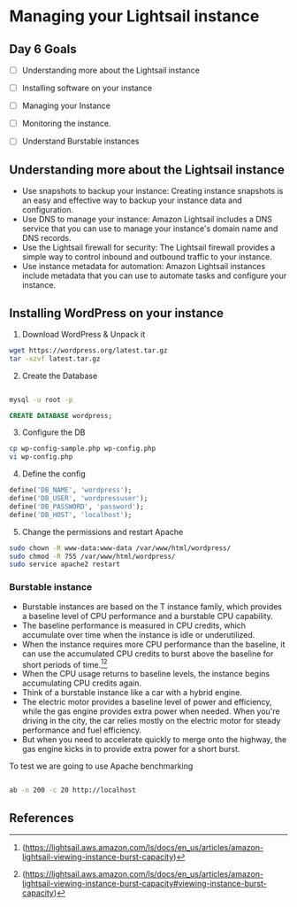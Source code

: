 # Managing your Lightsail instance

## Day 6 Goals

- [ ] Understanding more about the Lightsail instance
- [ ] Installing software on your instance
- [ ] Managing your Instance
- [ ] Monitoring the instance.
- [ ] Understand Burstable instances


## Understanding more about the Lightsail instance

- Use snapshots to backup your instance: Creating instance snapshots is an easy and effective way to backup your instance data and configuration.  
- Use DNS to manage your instance: Amazon Lightsail includes a DNS service that you can use to manage your instance's domain name and DNS records. 
- Use the Lightsail firewall for security: The Lightsail firewall provides a simple way to control inbound and outbound traffic to your instance. 
- Use instance metadata for automation: Amazon Lightsail instances include metadata that you can use to automate tasks and configure your instance. 


## Installing WordPress on your instance

1. Download WordPress & Unpack it

```bash
wget https://wordpress.org/latest.tar.gz
tar -xzvf latest.tar.gz
```

2. Create the Database

```bash

mysql -u root -p
```

```sql
CREATE DATABASE wordpress;
```

3. Configure the DB

```bash
cp wp-config-sample.php wp-config.php
vi wp-config.php
```

4. Define the config

```sql
define('DB_NAME', 'wordpress');
define('DB_USER', 'wordpressuser');
define('DB_PASSWORD', 'password');
define('DB_HOST', 'localhost');
```

5. Change the permissions and restart Apache

```bash
sudo chown -R www-data:www-data /var/www/html/wordpress/
sudo chmod -R 755 /var/www/html/wordpress/
sudo service apache2 restart
```

### Burstable instance

- Burstable instances are based on the T instance family, which provides a baseline level of CPU performance and a burstable CPU capability.
- The baseline performance is measured in CPU credits, which accumulate over time when the instance is idle or underutilized.
- When the instance requires more CPU performance than the baseline, it can use the accumulated CPU credits to burst above the baseline for short periods of time.[^1][^2]
- When the CPU usage returns to baseline levels, the instance begins accumulating CPU credits again.
- Think of a burstable instance like a car with a hybrid engine. 
- The electric motor provides a baseline level of power and efficiency, while the gas engine provides extra power when needed. When you're driving in the city, the car relies mostly on the electric motor for steady performance and fuel efficiency. 
- But when you need to accelerate quickly to merge onto the highway, the gas engine kicks in to provide extra power for a short burst.

To test we are going to use Apache benchmarking
```bash

ab -n 200 -c 20 http://localhost

```

## References

[^1]: (https://lightsail.aws.amazon.com/ls/docs/en_us/articles/amazon-lightsail-viewing-instance-burst-capacity)
[^2]: (https://lightsail.aws.amazon.com/ls/docs/en_us/articles/amazon-lightsail-viewing-instance-burst-capacity#viewing-instance-burst-capacity)
